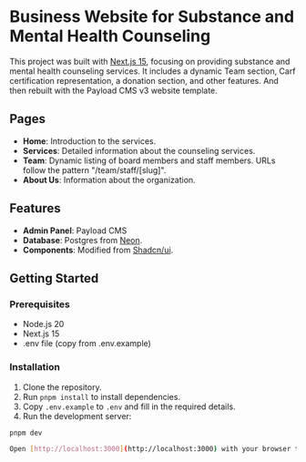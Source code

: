 # Business Website for Substance and Mental Health Counseling

This project was built with [Next.js 15](https://nextjs.org/), focusing on providing substance and mental health counseling services. It includes a dynamic Team section, Carf certification representation, a donation section, and other features. And then rebuilt with the Payload CMS v3 website template.

## Pages

- **Home**: Introduction to the services.
- **Services**: Detailed information about the counseling services.
- **Team**: Dynamic listing of board members and staff members. URLs follow the pattern "/team/staff/[slug]".
- **About Us**: Information about the organization.

## Features

- **Admin Panel**: Payload CMS
- **Database**: Postgres from [Neon](https://neon.tech).
- **Components**: Modified from [Shadcn/ui](https://ui.shadcn.com/).

## Getting Started

### Prerequisites

- Node.js 20
- Next.js 15
- .env file (copy from .env.example)

### Installation

1. Clone the repository.
2. Run `pnpm install` to install dependencies.
3. Copy `.env.example` to `.env` and fill in the required details.
4. Run the development server:

```bash
pnpm dev

Open [http://localhost:3000](http://localhost:3000) with your browser to see the result.
```